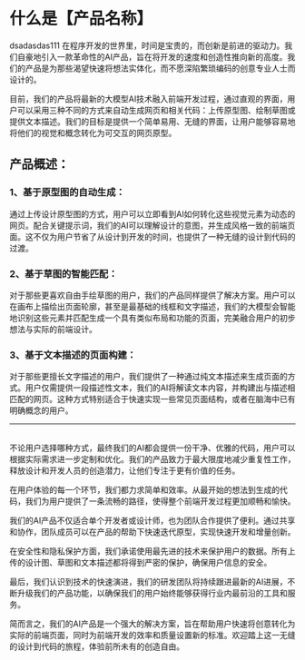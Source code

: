 # 什么是【产品名称】

dsadasdas111
在程序开发的世界里，时间是宝贵的，而创新是前进的驱动力。我们自豪地引入一款革命性的AI产品，旨在将开发的速度和创造性推向新的高度。我们的产品是为那些渴望快速将想法实体化，而不愿深陷繁琐编码的创意专业人士而设计的。

目前，我们的产品将最新的大模型AI技术融入前端开发过程，通过直观的界面，用户可以采用三种不同的方式来自动生成网页和相关代码：上传原型图、绘制草图或提供文本描述。我们的目标是提供一个简单易用、无缝的界面，让用户能够容易地将他们的视觉和概念转化为可交互的网页原型。

## 产品概述：

### 1、基于原型图的自动生成：

通过上传设计原型图的方式，用户可以立即看到AI如何转化这些视觉元素为动态的网页。配合关键提示词，我们的AI可以理解设计的意图，并生成风格一致的前端页面。这不仅为用户节省了从设计到开发的时间，也提供了一种无缝的设计到代码的过渡。

### 2、基于草图的智能匹配：

对于那些更喜欢自由手绘草图的用户，我们的产品同样提供了解决方案。用户可以在画布上描绘出页面轮廓，甚至是最基础的线框和文字描述，我们的大模型会智能地识别这些元素并匹配生成一个具有类似布局和功能的页面，完美融合用户的初步想法与实际的前端设计。

### 3、基于文本描述的页面构建：

对于那些更擅长文字描述的用户，我们提供了一种通过纯文本描述来生成页面的方式。用户仅需提供一段描述性文本，我们的AI将解读文本内容，并构建出与描述相匹配的网页。这种方式特别适合于快速实现一些常见页面结构，或者在脑海中已有明确概念的用户。

---

<br>不论用户选择哪种方式，最终我们的AI都会提供一份干净、优雅的代码，用户可以根据实际需求进一步定制和优化。我们的产品致力于最大限度地减少重复性工作，释放设计和开发人员的创造潜力，让他们专注于更有价值的任务。

在用户体验的每一个环节，我们都力求简单和效率。从最开始的想法到生成的代码，我们为用户提供了一条流畅的路径，使得整个前端开发过程更加顺畅和愉快。

我们的AI产品不仅适合单个开发者或设计师，也为团队合作提供了便利。通过共享和协作，团队成员可以在产品的帮助下快速迭代原型，实现快速开发和增量创新。

在安全性和隐私保护方面，我们承诺使用最先进的技术来保护用户的数据。所有上传的设计图、草图和文本描述都将得到严密的保护，确保用户信息的安全。

最后，我们认识到技术的快速演进，我们的研发团队将持续跟进最新的AI进展，不断升级我们的产品功能，以确保我们的用户始终能够获得行业内最前沿的工具和服务。

简而言之，我们的AI产品是一个强大的解决方案，旨在帮助用户快速将创意转化为实际的前端页面，同时为前端开发的效率和质量设置新的标准。欢迎踏上这一无缝的设计到代码的旅程，体验前所未有的创造自由。
